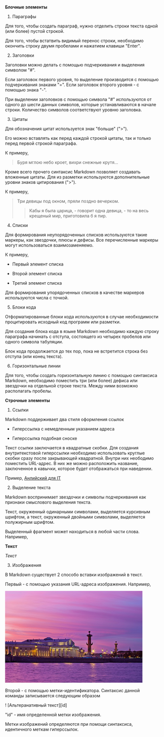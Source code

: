 **Блочные элементы**
1. Параграфы

Для того, чтобы создать параграф, нужно отделить строки текста одной (или более) пустой строкой. 

Для того, чтобы встатвить видимый перенос строки, необходимо окончить строку двумя пробелами и нажатием клавиши "Enter".  

2. Заголовки

Заголовки можно делать с помощью подчеркивания и выделения символом "#". 

Если заголовок первого уровня, то выделение производится с помощью подчеркивания знаками "=". Если заголовок второго уровня - с помощью знака "-".

При выделении заголовков с помощью символа "#" используются от одного до шести данных символов, которые устанавливаются в начале строки. Количество символов соответствуют уровню заголовка.


3. Цитаты

Для обозначения цитат используется знак "больше" (">"). 

Его можно вставлять как перед каждой строкой цитаты, так и только перед первой строкой параграфа. 

К примеру,
> Буря мглою небо кроет, вихри снежные крутя...

Кроме всего прочего синтаксис Markdown позволяет создавать вложенные цитаты. Для из разметки используются дополнительные уровни знаков цитирования (">"). 

К примеру,

>Три девицы под окном, пряли поздно вечерком.
>> Кабы я была царица, - говорит одна девица, - то на весь крещеный мир, приготовила б я пир.

4. Списки

Для формирования неупорядоченных списков используются такие маркеры, как звездочки, плюсы и дефисы. Все перечисленные маркеры могут использоваться взаимозаменяемо. 

К примеру,

* Первый элемент списка

+ Второй элемент списка

- Третий элемент списка

Для формирования упорядоченных списков в качестве маркеров используются числа с точкой.

5. Блоки кода

Отформатированные блоки кода используются в случае необходимости процитировать исходный код программ или разметки.

Для создания блока кода в языке Markdown необходимо каждую строку параграфа начинать с отступа, состоящего из четырех пробелов или одного символа табуляции.

Блок кода продолжается до тех пор, пока не встретится строка без отступа (или конец текста).

6. Горизонтальные линии


Для того, чтобы создать горизонтальную линию c помощью синтаксиса Markdown, необходимо поместить три (или более) дефиса или звездочки на отдельной строке текста. Между ними возможно располагать пробелы.

**Строчные элементы**

1. Ссылки

Markdown поддерживает два стиля оформления ссылок

- Гиперссылка с немедленным указанием адреса

- Гиперссылка подобная сноске

Текст ссылки заключается в квадратные скобки. Для создания внутритекстовой гиперссылки необходимо использовать круглые скобки сразу после закрывающей квадратной. Внутри них неободимо поместить URL-адрес. В них же можно расположить название, заключенное в кавычки, которое будет отображаться при наведении.

Пример,
[Анлийский для IT](https://englex.ru/english-for-it-specialists/)

2. Выделение текста

Markdown воспринимает звездочки и символы подчеркивания как признаки смыслового выделения текста.

Текст, окруженный одинарными символами, выделяется курсивным шрифтом, а текст, окруженный двойными символами, выделяется полужирным шрифтом.

Выделенный фрагмент может находиться в любой части слова. Например,

**Текст**

_Текст_

3. Изображения

В Markdown существует 2 способо вставки изображений в текст.

Первый - с помощью указания URL-адреса изображения. Например,

![Красивый закат](%D0%B7%D0%B0%D0%BA%D0%B0%D1%82.jpg)

Второй - с помощью метки-идентификатора. Синтаксис данной команды записывается следующим образом

! [Альтеранативный текст][id]

"id" - имя определенной метки изображения. 

Метки изображений определяются при помощи синтаксиса, идентичного меткам гиперссылок.